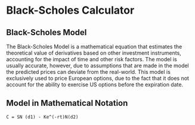# Black-Scholes Calculator

## Black-Scholes Model

The Black-Scholes Model is a mathematical equation that estimates the theoretical value of derivatives based on other
investment instruments, accounting for the impact of time and other risk factors. The model is usually accurate,
however, due to assumptions that are made in the model the predicted prices can deviate from the real-world. This model
is exclusively used to price European options, due to the fact that it does not account for the ability to exercise US
options before the expiration date.

## Model in Mathematical Notation

```
C = SN (d1) - Ke^(-rt)N(d2)

```